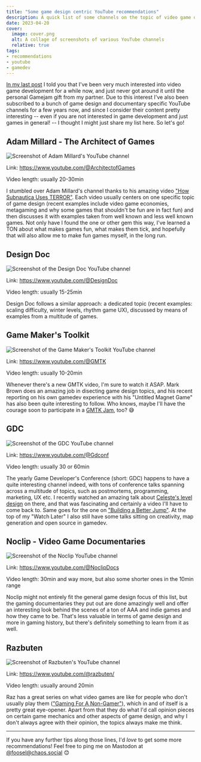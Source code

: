 ```yaml
---
title: "Some game design centric YouTube recommendations"
description: A quick list of some channels on the topic of video game design that I really enjoy watching and can recommend!
date: 2023-04-20
cover:
  image: cover.png
  alt: A collage of screenshots of various YouTube channels
  relative: true
tags:
- recommendations
- youtube
- gamedev
---
```


[In my last post](../2023-04-16-the-path-to-super-bunny-hoppers/) I told you that I've been very much interested into video game development for a while now, and just never got around it until the personal Gamejam gift from my partner. Due to this interest I've also been subscribed to a bunch of game design and documentary specific YouTube channels for a few years now, and since I consider their content pretty interesting -- even if you are not interested in game development and just games in general! -- I thought I might just share my list here. So let's go!

## Adam Millard - The Architect of Games

![Screenshot of Adam Millard's YouTube channel](./architectofgames.jpg)

Link: https://www.youtube.com/@ArchitectofGames

Video length: usually 20-30min

I stumbled over Adam Millard's channel thanks to his amazing video ["How Subnautica Uses TERROR"](https://www.youtube.com/watch?v=Sz80210ipGc). Each video usually centers on one specific topic of game design (recent examples include video game economies, metagaming and why some games that shouldn't be fun are in fact fun) and then discusses it with examples taken from well known and less well known games. Not only have I found the one or other gem this way, I've learned a TON about what makes games fun, what makes them tick, and hopefully that will also allow me to make fun games myself, in the long run.

## Design Doc

![Screenshot of the Design Doc YouTube channel](./designdoc.jpg)

Link: https://www.youtube.com/@DesignDoc

Video length: usually 15-25min

Design Doc follows a similar approach: a dedicated topic (recent examples: scaling difficulty, winter levels, rhythm game UX), discussed by means of examples from a multitude of games.

## Game Maker's Toolkit

![Screenshot of the Game Maker's Toolkit YouTube channel](./gmtk.jpg)

Link: https://www.youtube.com/@GMTK

Video length: usually 10-20min

Whenever there's a new GMTK video, I'm sure to watch it ASAP. Mark Brown does an amazing job in disecting game design topics, and his recent reporting on his own gamedev experience with his "Untitled Magnet Game" has also been quite interesting to follow. Who knows, maybe I'll have the courage soon to participate in a [GMTK Jam](https://itch.io/jam/gmtk-jam-2022), too? 😅

## GDC

![Screenshot of the GDC YouTube channel](./gdc.jpg)

Link: https://www.youtube.com/@Gdconf

Video length: usually 30 or 60min

The yearly Game Developer's Conference (short: GDC) happens to have a quite interesting channel indeed, with tons of conference talks spanning across a multitude of topics, such as postmortems, programming, marketing, UX etc. I recently watched an amazing talk about [Celeste's level design](https://www.youtube.com/watch?v=4RlpMhBKNr0) on there, and that was fascinating and certainly a video I'll have to come back to. Same goes for the one on ["Building a Better Jump"](https://www.youtube.com/watch?v=hG9SzQxaCm8). At the top of my "Watch Later" I also still have some talks sitting on creativity, map generation and open source in gamedev. 

## Noclip - Video Game Documentaries

![Screenshot of the Noclip YouTube channel](./noclip.jpg)

Link: https://www.youtube.com/@NoclipDocs

Video length: 30min and way more, but also some shorter ones in the 10min range

Noclip might not entirely fit the general game design focus of this list, but the gaming documentaries they put out are done amazingly well and offer an interesting look behind the scenes of a ton of AAA and indie games and how they came to be. That's less valuable in terms of game design and more in gaming history, but there's definitely something to learn from it as well.

## Razbuten

![Screenshot of Razbuten's YouTube channel](./razbuten.jpg)

Link: https://www.youtube.com/@razbuten/

Video length: usually around 20min

Raz has a great series on what video games are like for people who don't usually play them (["Gaming For A Non-Gamer"](https://www.youtube.com/playlist?list=PLordXx8iNEyStcX_WzqM0JCpiJYgqhinc)), which in and of itself is a pretty great eye-opener. Apart from that they do what I'd call opinion pieces on certain game mechanics and other aspects of game design, and why I don't always agree with their opinion, the topics always make me think.

---

If you have any further tips along those lines, I'd *love* to get some more recommendations! Feel free to ping me on Mastodon at [@foosel@chaos.social](https://chaos.social/@foosel) 😊
